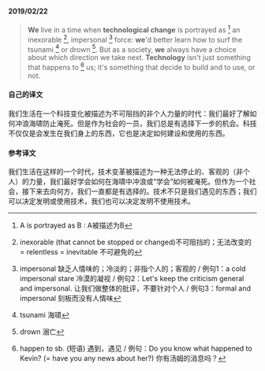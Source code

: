 #### 2019/02/22

> **We** live in a time when **technological change** is portrayed as [^1] an inexorable [^2], impersonal [^3] force: **we**'d better learn how to surf the tsunami [^4] or drown [^5]. But as a society, **we** always have a choice about which direction we take next. **Technology** isn't just something that happens to [^6] us; it's something that decide to build and to use, or not.



#### 自己的译文

我们生活在一个科技变化被描述为不可阻挡的非个人力量的时代：我们最好了解如何冲浪海啸防止淹死。但是作为社会的一员，我们总是有选择下一步的机会。科技不仅仅是会发生在我们身上的东西，它也是决定如何建设和使用的东西。



#### 参考译文

我们生活在这样的一个时代，技术变革被描述为一种无法停止的、客观的（非个人）的力量，我们最好学会如何在海啸中冲浪或“学会”如何被淹死。但作为一个社会，接下来去向何方，我们一直都是有选择的。技术不只是我们遇见的东西；我们可以决定发明或使用技术，我们也可以决定发明不使用技术。



[^1]: A is portrayed as B : A被描述为B
[^2]: inexorable (that cannot be stopped or changed)不可阻挡的；无法改变的 = relentless = inevitable 不可避免的
[^3]: impersonal 缺乏人情味的；冷淡的；非指个人的；客观的 / 例句1：a cold impersonal stare  冷漠的凝视 / 例句2：Let's keep the criticism general and impersonal.  让我们做整体的批评，不要针对个人 / 例句3：formal and impersonal  刻板而没有人情味
[^4]: tsunami 海啸
[^5]: drown 溺亡
[^6]: happen to sb. (短语) 遇到，遇见  / 例句：Do you know what happened to Kevin? (= have you any news about her?) 你有汤姆的消息吗？